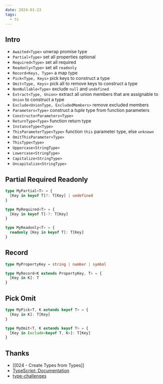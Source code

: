 ```yaml
---
date: 2024-01-23
tags:
  - ts
---
```


## Intro

- `Awaited<Type>` unwrap promise type
- `Partial<Type>` set all properties optional
- `Required<Type>` set all required
- `Readonly<Type>` set all `readonly`
- `Record<Keys, Type>` a map type
- `Pick<Type, Keys>` pick keys to construct a type
- `Omit<Type, Keys>` pick all to remove keys to construct a type
- `NonNullable<Type>` exclude `null` and `undefined`
- `Extract<Type, Union>` extract all union members that are assignable to `Union` to construct a type
- `Exclude<UnionType, ExcludedMembers>` remove excluded members
- `Parameters<Type>` construct a _tuple_ type from function parameters
- `ConstructorParameters<Type>`
- `ReturnType<Type>` function return type
- `InstanceType<Type>`
- `ThisParameterType<Type>` function `this` parameter type,  else `unknown`
- `OmitThisParameter<Type>`
- `ThisType<Type>`
- `Uppercase<StringType>`
- `Lowercase<StringType>`
- `Capitalize<StringType>`
- `Uncapitalize<StringType>`

## Partial Required Readonly

```ts
type MyPartial<T> = {
  [Key in keyof T]?: T[Key] | undefined
}

type MyRequired<T> = {
  [Key in keyof T]-?: T[Key]
} 

type MyReadonly<T> = {
  readonly [Key in keyof T]: T[Key]
}
```

## Record

```ts
type MyPropertyKey = string | number | symbol

type MyRecord<K extends PropertyKey, T> = {
  [Key in K]: T
}
```

## Pick Omit

```ts
type MyPick<T, K extends keyof T> = {
  [Key in K]: T[Key]
}

type MyOmit<T, K extends keyof T> = {
  [Key in Exclude<keyof T, K>]: T[Key]
}
```





## Thanks

- [[024 - Create Types from Types]]
- [TypeScript: Documentation](https://www.typescriptlang.org/docs/handbook/utility-types.html)
- [type-challenges](https://github.com/type-challenges/type-challenges)
